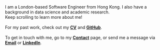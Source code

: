 I am a London-based Software Engineer from Hong Kong. I also have a background in data science and academic research.
\
Keep scrolling to learn more about me!
\
\
For my past work, check out my **[CV](/assets/mikee-chong-cv.pdf)** and **[GitHub](https://github.com/mikeeech)**.
\
\
To get in touch with me, go to my **[Contact](/#contact)** page, or send me a message via **[Email](mailto:hello@mikee-chong.com)** or **[LinkedIn](https://www.linkedin.com/in/mikeechong/)**.
